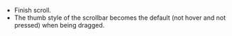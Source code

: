 * Finish scroll.
* The thumb style of the scrollbar becomes the default (not hover and not pressed) when being dragged.